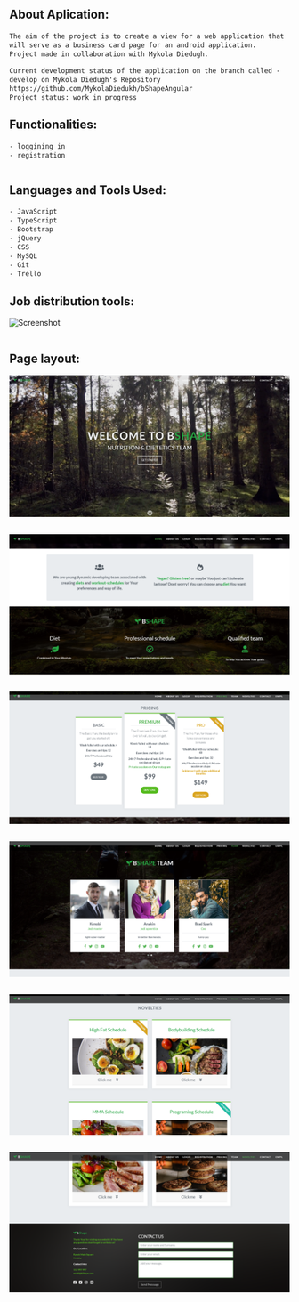 ## About Aplication:
````
The aim of the project is to create a view for a web application that will serve as a business card page for an android application.
Project made in collaboration with Mykola Diedugh.
````
````
Current development status of the application on the branch called - develop on Mykola Diedugh's Repository 
https://github.com/MykolaDiedukh/bShapeAngular
Project status: work in progress
````

## Functionalities:

````
- loggining in
- registration
````
````

````
## Languages and Tools Used:

````
- JavaScript
- TypeScript
- Bootstrap
- jQuery
- CSS
- MySQL
- Git
- Trello
````


## Job distribution tools:

![Screenshot](linkDoTrello.png)
````
````

## Page layout:

![Screenshot](mainPage.png)
````
````
![Screenshot](midPage.png)
````
````
![Screenshot](mid2Page.png)
````
````
![Screenshot](mid3Page.png)
````
````
![Screenshot](mid4Page.png)
````
````
![Screenshot](mid5Page.png)
````
````
